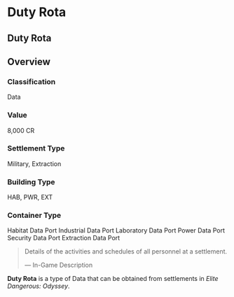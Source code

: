 # Duty Rota
## Duty Rota

## Overview

### Classification

Data

### Value

8,000 CR

### Settlement Type

Military, Extraction

### Building Type

HAB, PWR, EXT

### Container Type

Habitat Data Port
Industrial Data Port
Laboratory Data Port
Power Data Port
Security Data Port
Extraction Data Port

> 
> 
> Details of the activities and schedules of all personnel at a settlement.
> 
> 
> — In-Game Description
> 

**Duty Rota** is a type of Data that can be obtained from settlements in *Elite Dangerous: Odyssey*.